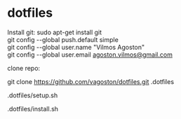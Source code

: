 # dotfiles
Install git:
sudo apt-get install git \
git config --global push.default simple \
git config --global user.name "Vilmos Agoston" \
git config --global user.email agoston.vilmos@gmail.com

clone repo:

git clone https://github.com/vagoston/dotfiles.git .dotfiles

.dotfiles/setup.sh

.dotfiles/install.sh


